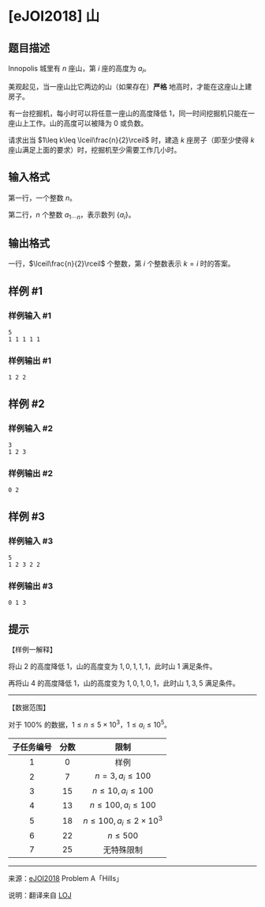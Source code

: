 # [eJOI2018] 山

## 题目描述

Innopolis 城里有 $n$ 座山，第 $i$ 座的高度为 $a_i$。

美观起见，当一座山比它两边的山（如果存在）**严格** 地高时，才能在这座山上建房子。

有一台挖掘机，每小时可以将任意一座山的高度降低 $1$，同一时间挖掘机只能在一座山上工作。山的高度可以被降为 $0$ 或负数。

请求出当 $1\leq k\leq \lceil\frac{n}{2}\rceil$ 时，建造 $k$ 座房子（即至少使得 $k$ 座山满足上面的要求）时，挖掘机至少需要工作几小时。

## 输入格式

第一行，一个整数 $n$。

第二行，$n$ 个整数 $a_{1\cdots n}$，表示数列 $\{a_i\}$。

## 输出格式

一行，$\lceil\frac{n}{2}\rceil$ 个整数，第 $i$ 个整数表示 $k=i$ 时的答案。

## 样例 #1

### 样例输入 #1
```
5
1 1 1 1 1
```

### 样例输出 #1

```
1 2 2
```

## 样例 #2

### 样例输入 #2
```
3
1 2 3
```

### 样例输出 #2

```
0 2
```

## 样例 #3

### 样例输入 #3
```
5
1 2 3 2 2
```

### 样例输出 #3

```
0 1 3
```

## 提示

【样例一解释】

将山 $2$ 的高度降低 $1$，山的高度变为 $1,0,1,1,1$，此时山 $1$ 满足条件。

再将山 $4$ 的高度降低 $1$，山的高度变为 $1,0,1,0,1$，此时山 $1,3,5$ 满足条件。

---

【数据范围】

对于 $100\%$ 的数据，$1\leq n\leq 5\times 10^3$，$1\leq a_i\leq 10^5$。

| 子任务编号 | 分数 | 限制 |
| :----------: | :----------: | :----------: |
| $1$ | $0$ | 样例 |
| $2$ | $7$ | $n=3,a_i\leq 100$ |
| $3$ | $15$ | $n\leq 10,a_i\leq 100$ |
| $4$ | $13$ | $n\leq 100,a_i\leq 100$ |
| $5$ | $18$ | $n\leq 100,a_i\leq 2\times 10^3$ |
| $6$ | $22$ | $n\leq 500$ |
| $7$ | $25$ | 无特殊限制 |

---

来源：[eJOI2018](http://ejoi2018.org/) Problem A「Hills」

说明：翻译来自 [LOJ](https://loj.ac/problem/2813)
